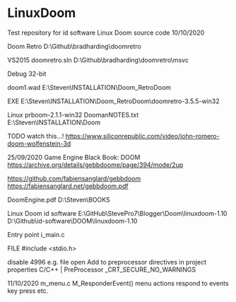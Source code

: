 # LinuxDoom
Test repository for id software Linux Doom source code
10/10/2020

Doom Retro
D:\Github\bradharding\doomretro

VS2015
doomretro.sln
D:\Github\bradharding\doomretro\msvc

Debug
32-bit

doom1.wad
E:\Steven\INSTALLATION\Doom\_RetroDoom

EXE
E:\Steven\INSTALLATION\Doom\_RetroDoom\doomretro-3.5.5-win32


Linux
prboom-2.1.1-win32
DoomanNOTES.txt
E:\Steven\INSTALLATION\Doom


TODO watch this...!
https://www.siliconrepublic.com/video/john-romero-doom-wolfenstein-3d



25/09/2020
Game Engine Black Book: DOOM
https://archive.org/details/gebbdoome/page/394/mode/2up

https://github.com/fabiensanglard/gebbdoom
https://fabiensanglard.net/gebbdoom.pdf

DoomEngine.pdf
D:\Steven\BOOKS


Linux Doom
id software
E:\GitHub\StevePro7\Blogger\Doom\linuxdoom-1.10
D:\Github\id-software\DOOM\linuxdoom-1.10


Entry point
i_main.c


FILE
#include <stdio.h>

disable 4996
e.g. file open
Add to preprocessor directives in project properties
C/C++ | PreProcessor
_CRT_SECURE_NO_WARNINGS



11/10/2020
m_menu.c
M_ResponderEvent()
menu actions respond to events key press etc.